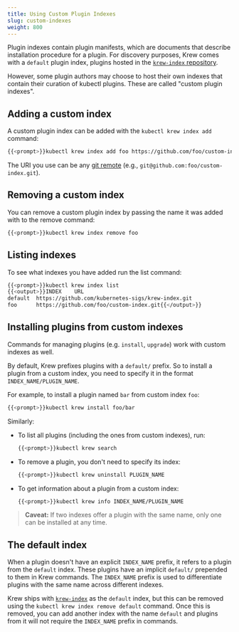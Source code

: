 ```yaml
---
title: Using Custom Plugin Indexes
slug: custom-indexes
weight: 800
---
```


Plugin indexes contain plugin manifests, which are documents that describe
installation procedure for a plugin. For discovery purposes, Krew comes with a
`default` plugin index, plugins hosted in the [`krew-index` repository][ki].

However, some plugin authors may choose to host their own indexes that contain
their curation of kubectl plugins. These are called "custom plugin indexes".

## Adding a custom index

A custom plugin index can be added with the `kubectl krew index add` command:

```sh
{{<prompt>}}kubectl krew index add foo https://github.com/foo/custom-index.git
```

The URI you use can be any [git remote](https://git-scm.com/docs/git-remote)
(e.g., `git@github.com:foo/custom-index.git`).

## Removing a custom index

You can remove a custom plugin index by passing the name it was added with to
the remove command:

```sh
{{<prompt>}}kubectl krew index remove foo
```

## Listing indexes

To see what indexes you have added run the list command:

```sh
{{<prompt>}}kubectl krew index list
{{<output>}}INDEX    URL
default  https://github.com/kubernetes-sigs/krew-index.git
foo      https://github.com/foo/custom-index.git{{</output>}}
```

## Installing plugins from custom indexes

Commands for managing plugins (e.g. `install`, `upgrade`) work with custom
indexes as well.

By default, Krew prefixes plugins with a `default/` prefix. So to install
a plugin from a custom index, you need to specify it in the format
`INDEX_NAME/PLUGIN_NAME`.

For example, to install a plugin named `bar` from custom index `foo`:

```sh
{{<prompt>}}kubectl krew install foo/bar
```

Similarly:

- To list all plugins (including the ones from custom indexes), run:

    ```sh
    {{<prompt>}}kubectl krew search
    ```

- To remove a plugin, you don't need to specify its index:

    ```sh
    {{<prompt>}}kubectl krew uninstall PLUGIN_NAME
    ```

- To get information about a plugin from a custom index:

    ```sh
    {{<prompt>}}kubectl krew info INDEX_NAME/PLUGIN_NAME
    ```


> **Caveat:** If two indexes offer a plugin with the same name, only one can
> be installed at any time.

## The default index

When a plugin doesn't have an explicit `INDEX_NAME` prefix, it refers to a plugin
from the `default` index. These plugins have an implicit `default/` prepended to
them in Krew commands. The `INDEX_NAME` prefix is used to differentiate plugins
with the same name across different indexes.

Krew ships with [`krew-index`][ki] as the `default` index, but this can be
removed using the `kubectl krew index remove default` command. Once this is
removed, you can add another index with the name `default` and plugins from it
will not require the `INDEX_NAME` prefix in commands.

[ki]: https://github.com/kubernetes-sigs/krew-index
